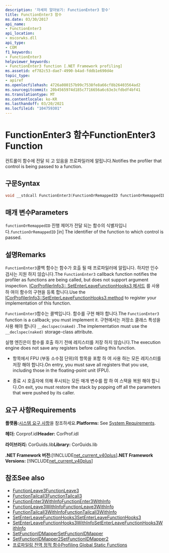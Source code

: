 ```yaml
---
description: '자세히 알아보기: FunctionEnter3 함수'
title: FunctionEnter3 함수
ms.date: 03/30/2017
api_name:
- FunctionEnter3
api_location:
- mscorwks.dll
api_type:
- COM
f1_keywords:
- FunctionEnter3
helpviewer_keywords:
- FunctionEnter3 function [.NET Framework profiling]
ms.assetid: ef782c53-dae7-4990-b4ad-fddb1e690d4e
topic_type:
- apiref
ms.openlocfilehash: 4726a080157b99c7538fe8a66cf8b26403564ad2
ms.sourcegitcommit: 20b4565974d185c7716656a6c63e3cfdbdf4bf41
ms.translationtype: MT
ms.contentlocale: ko-KR
ms.lasthandoff: 03/20/2021
ms.locfileid: "104759301"
---
```

# <a name="functionenter3-function"></a><span data-ttu-id="5a7c9-103">FunctionEnter3 함수</span><span class="sxs-lookup"><span data-stu-id="5a7c9-103">FunctionEnter3 Function</span></span>

<span data-ttu-id="5a7c9-104">컨트롤이 함수에 전달 되 고 있음을 프로파일러에 알립니다.</span><span class="sxs-lookup"><span data-stu-id="5a7c9-104">Notifies the profiler that control is being passed to a function.</span></span>  
  
## <a name="syntax"></a><span data-ttu-id="5a7c9-105">구문</span><span class="sxs-lookup"><span data-stu-id="5a7c9-105">Syntax</span></span>  
  
```cpp  
void __stdcall FunctionEnter3(FunctionOrRemappedID functionOrRemappedID);  
```  
  
## <a name="parameters"></a><span data-ttu-id="5a7c9-106">매개 변수</span><span class="sxs-lookup"><span data-stu-id="5a7c9-106">Parameters</span></span>

<span data-ttu-id="5a7c9-107">`functionOrRemappedID` 진행 제어가 전달 되는 함수의 식별자입니다.</span><span class="sxs-lookup"><span data-stu-id="5a7c9-107">`functionOrRemappedID` [in] The identifier of the function to which control is passed.</span></span>

## <a name="remarks"></a><span data-ttu-id="5a7c9-108">설명</span><span class="sxs-lookup"><span data-stu-id="5a7c9-108">Remarks</span></span>  

 <span data-ttu-id="5a7c9-109">`FunctionEnter3`콜백 함수는 함수가 호출 될 때 프로파일러에 알립니다. 하지만 인수 검사는 지원 하지 않습니다.</span><span class="sxs-lookup"><span data-stu-id="5a7c9-109">The `FunctionEnter3` callback function notifies the profiler as functions are being called, but does not support argument inspection.</span></span> <span data-ttu-id="5a7c9-110">[ICorProfilerInfo3:: SetEnterLeaveFunctionHooks3 메서드](icorprofilerinfo3-setenterleavefunctionhooks3-method.md) 를 사용 하 여이 함수의 구현을 등록 합니다.</span><span class="sxs-lookup"><span data-stu-id="5a7c9-110">Use the [ICorProfilerInfo3::SetEnterLeaveFunctionHooks3 method](icorprofilerinfo3-setenterleavefunctionhooks3-method.md) to register your implementation of this function.</span></span>  
  
 <span data-ttu-id="5a7c9-111">`FunctionEnter3`함수는 콜백입니다. 함수를 구현 해야 합니다.</span><span class="sxs-lookup"><span data-stu-id="5a7c9-111">The `FunctionEnter3` function is a callback; you must implement it.</span></span> <span data-ttu-id="5a7c9-112">구현에서는 저장소 클래스 특성을 사용 해야 합니다 `__declspec(naked)` .</span><span class="sxs-lookup"><span data-stu-id="5a7c9-112">The implementation must use the `__declspec(naked)` storage-class attribute.</span></span>  
  
 <span data-ttu-id="5a7c9-113">실행 엔진은이 함수를 호출 하기 전에 레지스터를 저장 하지 않습니다.</span><span class="sxs-lookup"><span data-stu-id="5a7c9-113">The execution engine does not save any registers before calling this function.</span></span>  
  
- <span data-ttu-id="5a7c9-114">항목에서 FPU (부동 소수점 단위)의 항목을 포함 하 여 사용 하는 모든 레지스터를 저장 해야 합니다.</span><span class="sxs-lookup"><span data-stu-id="5a7c9-114">On entry, you must save all registers that you use, including those in the floating-point unit (FPU).</span></span>  
  
- <span data-ttu-id="5a7c9-115">종료 시 호출자에 의해 푸시되는 모든 매개 변수를 팝 하 여 스택을 복원 해야 합니다.</span><span class="sxs-lookup"><span data-stu-id="5a7c9-115">On exit, you must restore the stack by popping off all the parameters that were pushed by its caller.</span></span>  
  
## <a name="requirements"></a><span data-ttu-id="5a7c9-116">요구 사항</span><span class="sxs-lookup"><span data-stu-id="5a7c9-116">Requirements</span></span>  

 <span data-ttu-id="5a7c9-117">**플랫폼:**[시스템 요구 사항](../../get-started/system-requirements.md)을 참조하세요.</span><span class="sxs-lookup"><span data-stu-id="5a7c9-117">**Platforms:** See [System Requirements](../../get-started/system-requirements.md).</span></span>  
  
 <span data-ttu-id="5a7c9-118">**헤더:** Corprof.idl</span><span class="sxs-lookup"><span data-stu-id="5a7c9-118">**Header:** CorProf.idl</span></span>  
  
 <span data-ttu-id="5a7c9-119">**라이브러리:** CorGuids.lib</span><span class="sxs-lookup"><span data-stu-id="5a7c9-119">**Library:** CorGuids.lib</span></span>  
  
 <span data-ttu-id="5a7c9-120">**.NET Framework 버전:**[!INCLUDE[net_current_v40plus](../../../../includes/net-current-v40plus-md.md)]</span><span class="sxs-lookup"><span data-stu-id="5a7c9-120">**.NET Framework Versions:** [!INCLUDE[net_current_v40plus](../../../../includes/net-current-v40plus-md.md)]</span></span>  
  
## <a name="see-also"></a><span data-ttu-id="5a7c9-121">참조</span><span class="sxs-lookup"><span data-stu-id="5a7c9-121">See also</span></span>

- [<span data-ttu-id="5a7c9-122">FunctionLeave3</span><span class="sxs-lookup"><span data-stu-id="5a7c9-122">FunctionLeave3</span></span>](functionleave3-function.md)
- [<span data-ttu-id="5a7c9-123">FunctionTailcall3</span><span class="sxs-lookup"><span data-stu-id="5a7c9-123">FunctionTailcall3</span></span>](functiontailcall3-function.md)
- [<span data-ttu-id="5a7c9-124">FunctionEnter3WithInfo</span><span class="sxs-lookup"><span data-stu-id="5a7c9-124">FunctionEnter3WithInfo</span></span>](functionenter3withinfo-function.md)
- [<span data-ttu-id="5a7c9-125">FunctionLeave3WithInfo</span><span class="sxs-lookup"><span data-stu-id="5a7c9-125">FunctionLeave3WithInfo</span></span>](functionleave3withinfo-function.md)
- [<span data-ttu-id="5a7c9-126">FunctionTailcall3WithInfo</span><span class="sxs-lookup"><span data-stu-id="5a7c9-126">FunctionTailcall3WithInfo</span></span>](functiontailcall3withinfo-function.md)
- [<span data-ttu-id="5a7c9-127">SetEnterLeaveFunctionHooks3</span><span class="sxs-lookup"><span data-stu-id="5a7c9-127">SetEnterLeaveFunctionHooks3</span></span>](icorprofilerinfo3-setenterleavefunctionhooks3-method.md)
- [<span data-ttu-id="5a7c9-128">SetEnterLeaveFunctionHooks3WithInfo</span><span class="sxs-lookup"><span data-stu-id="5a7c9-128">SetEnterLeaveFunctionHooks3WithInfo</span></span>](icorprofilerinfo3-setenterleavefunctionhooks3withinfo-method.md)
- [<span data-ttu-id="5a7c9-129">SetFunctionIDMapper</span><span class="sxs-lookup"><span data-stu-id="5a7c9-129">SetFunctionIDMapper</span></span>](icorprofilerinfo-setfunctionidmapper-method.md)
- [<span data-ttu-id="5a7c9-130">SetFunctionIDMapper2</span><span class="sxs-lookup"><span data-stu-id="5a7c9-130">SetFunctionIDMapper2</span></span>](icorprofilerinfo3-setfunctionidmapper2-method.md)
- [<span data-ttu-id="5a7c9-131">프로파일링 전역 정적 함수</span><span class="sxs-lookup"><span data-stu-id="5a7c9-131">Profiling Global Static Functions</span></span>](profiling-global-static-functions.md)

